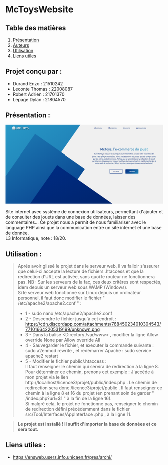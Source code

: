 # McToysWebsite  

## Table des matières

1. [Présentation](#presentation-)
2. [Auteurs](#projet-conçu-par-)
3. [Utilisation](#utilisation-)
4. [Liens utiles](#liens-utiles-)

## Projet conçu par : 

- Durand Enzo : 21510242
- Leconte Thomas : 22008087
- Robert Adrien : 21701370
- Lepage Dylan : 21804570

## Présentation :

<p align="center"><img src="img.png"></p>

Site internet avec système de connexion utilisateurs, permettant d'ajouter et de consulter des jouets dans une base de données, laisser des commentaires... Ce projet nous a permit de nous familiariser avec le language PHP ainsi que la communication entre un site internet et une base de donnée.<br>
L3 Informatique, note : 18/20.

## Utilisation :
>Après avoir glissé le projet dans le serveur web, il va falloir s\'assurer que celui-ci accepte la lecture de fichiers  .htaccess 
>et que la redirection d\'URL est activée, sans quoi le routeur ne fonctionnera pas.   NB :  Sur les serveurs de la fac, ces deux
>critères sont respectés, idem depuis un serveur web sous WAMP (Windows).  
>Si le serveur web fonctionne sur Linux depuis un ordinateur personnel, il faut donc modifier le fichier " /etc/apache2/apache2.conf " :
>- 1 -  sudo nano /etc/apache2/apache2.conf
>- 2 - Descendre le fichier jusqu\'à cet endroit : https://cdn.discordapp.com/attachments/768450234010304543/771016642205319199/unknown.png
>- 3 - Dans la balise  <Directory /var/www> , modifier la ligne  Allow override None  par   Allow override All   
>- 4 - Sauvegarder le fichier, et executer la commande suivante :  sudo a2enmod rewrite , et redémarrer Apache :  sudo service apache2 
>   restart
>- 5 - Modifier le fichier  public/.htaccess  :  
>    Il faut renseigner le chemin qui servira de redirection à la ligne 8. Pour déterminer ce chemin, prenons cet exemple : J\'accède à mon projet via le lien
>    http://localhost/licence3/projet/public/index.php . Le chemin de redirection sera donc  /licence3/projet/public . Il faut
>    renseigner ce chemin à la ligne 8 et 16 du projet (en prenant soin de garder " /index.php?url=$1 " à la fin de la ligne 16).  
>    Si malgré celà, le projet ne fonctionne pas, renseigner le chemin de redirection défini précédemment dans le fichier  src/Tool/Interfaces/AppInterface
>    .php , à la ligne 11.  
    
>**Le projet est installé ! Il suffit d\'importer la base de données et ce sera tout.**   

## Liens utiles :

- https://ensweb.users.info.unicaen.fr/pres/archi/
